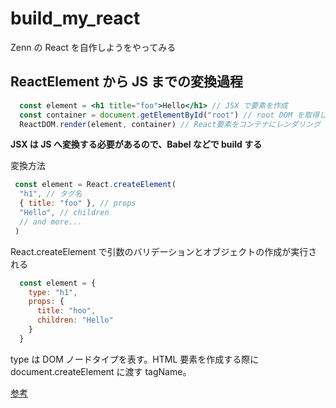 # build_my_react
Zenn の React を自作しようをやってみる

## ReactElement から JS までの変換過程

```jsx
  const element = <h1 title="foo">Hello</h1> // JSX で要素を作成
  const container = document.getElementById("root") // root DOM を取得して
  ReactDOM.render(element, container) // React要素をコンテナにレンダリング
```

**JSX は JS へ変換する必要があるので、Babel などで build する**

変換方法
```javascript
 const element = React.createElement(
  "h1", // タグ名
  { title: "foo" }, // props
  "Hello", // children
  // and more...
 )
```

React.createElement で引数のバリデーションとオブジェクトの作成が実行される

```javascript
  const element = {
    type: "h1",
    props: {
      title: "hoo",
      children: "Hello"
    }
  }
```

type は DOM ノードタイプを表す。HTML 要素を作成する際に document.createElement に渡す tagName。


[参考](https://zenn.dev/akatsuki/articles/a2cbd26488fa151b828b)
